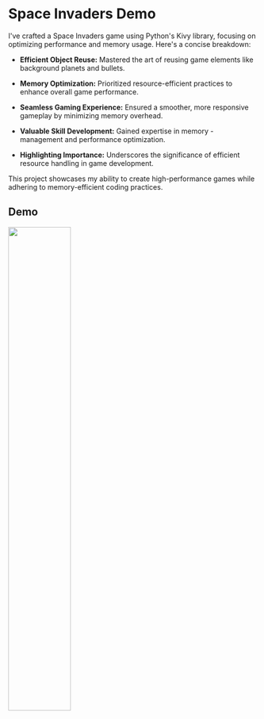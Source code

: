 
# Space Invaders Demo

I've crafted a Space Invaders game using Python's Kivy library, focusing on optimizing performance and memory usage. Here's a concise breakdown:

- **Efficient Object Reuse:** Mastered the art of reusing game elements like background planets and bullets.

- **Memory Optimization:** Prioritized resource-efficient practices to enhance overall game performance.

- **Seamless Gaming Experience:** Ensured a smoother, more responsive gameplay by minimizing memory overhead.

- **Valuable Skill Development:** Gained expertise in memory - management and performance optimization.

- **Highlighting Importance:** Underscores the significance of efficient resource handling in game development.

This project showcases my ability to create high-performance games while adhering to memory-efficient coding practices.


## Demo


[<img src="https://img.youtube.com/vi/jB9jLh0SDNk/0.jpg" width="50%">](https://www.youtube.com/watch?v=jB9jLh0SDNk "Now in Android: 50")